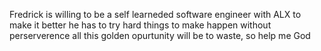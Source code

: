 Fredrick is willing to be a self learneded software engineer with ALX to make it better he has to try hard things to make happen without perserverence all this golden opurtunity will be to waste, so help me God
